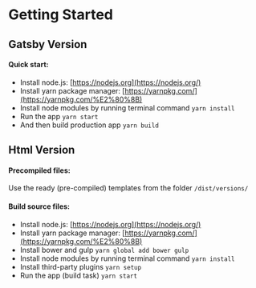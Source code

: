 # Getting Started

## Gatsby Version

#### Quick start:

* Install node.js: [https://nodejs.org​](https://nodejs.org/)
* Install yarn package manager: [https://yarnpkg.com/​](https://yarnpkg.com/%E2%80%8B)
* Install node modules by running terminal command `yarn install`
* Run the app `yarn start`
* And then build production app `yarn build`

## Html Version

#### Precompiled files:

Use the ready \(pre-compiled\) templates from the folder `/dist/versions/`

#### Build source files:

* Install node.js: [https://nodejs.org​](https://nodejs.org/)
* Install yarn package manager: [https://yarnpkg.com/​](https://yarnpkg.com/%E2%80%8B)
* Install bower and gulp `yarn global add bower gulp`
* Install node modules by running terminal command `yarn install`
* Install third-party plugins `yarn setup`
* Run the app \(build task\) `yarn start`

